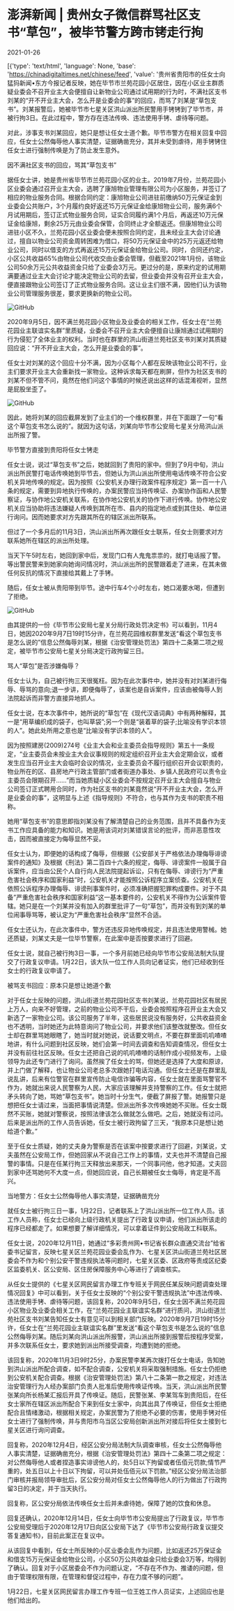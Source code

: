 # 澎湃新闻 | 贵州女子微信群骂社区支书“草包”，被毕节警方跨市铐走行拘

2021-01-26

[{'type': 'text/html', 'language': None, 'base': 'https://chinadigitaltimes.net/chinese/feed', 'value': '贵州省贵阳市的任女士向猛犸新闻•东方今报记者反映，她在毕节市兰苑花园小区居住，因在小区业主群质疑业委会不召开业主大会便擅自让新物业公司通过试用期的行为时，不满社区支书刘某的“开不开业主大会，怎么开是业委会的事”的回应，而骂了刘某是“草包支书”。刘某报警后，她被毕节市七星关区洪山派出所民警用手铐铐到了毕节市，并被行拘3日。在此过程中，警方存在违法传唤、违法使用手铐、虐待等问题。

对此，涉事支书刘某回应，她只是想让任女士道个歉。毕节市警方在相关回复中回应，任女士公然侮辱他人事实清楚，证据确凿充分，其并未受到虐待，用手铐铐住任女士进行强制传唤是为了防止发生意外。 

因不满社区支书的回应，骂其“草包支书”

据任女士讲，她是贵州省毕节市兰苑花园小区的业主。2019年7月份，兰苑花园小区业委会通过召开业主大会，选聘了康旭物业管理有限公司为小区服务，并签订了相应的物业服务合同。根据合同约定：康旭物业公司进驻前缴纳50万元保证金到业委会公共账户，3个月履约良好返还15万元保证金给康旭物业公司，服务满6个月试用期后，签订正式物业服务合同，证实合同履约满1个月后，再返还10万元保证金给康旭，剩余25万元由业委会保管，合同终止才全额返还。但康旭物业公司进驻小区不久，兰苑花园小区业委会便未按照合同约定，且未经业主大会讨论通过，擅自以物业公司资金周转困难为借口，将50万元保证金中的25万元返还给物业公司，同时以借支的方式再返还15万元保证金给物业公司。同时，合同还约定，小区公共收益65%由物业公司代收交由业委会管理，但截至2021年1月份，该物业公司50余万元公共收益资金只给了业委会3万元。更过分的是，原来约定的试用期满要通过业主大会讨论才能决定物业公司的去留，但业委会并没有召开业主大会，便直接跟物业公司签订了正式物业服务合同。这让业主们很不满，因他们认为该物业公司管理服务很差，要求更换新的物业公司。

![GitHub](https://chinadigitaltimes.net/chinese/files/2021/01/post-662036-6010a65c18d7b.)

2020年9月5日，因不满兰苑花园小区物业及业委会的相关工作，任女士在“兰苑花园业主联谊实名群”里质疑，业委会不召开业主大会便擅自让康旭通过试用期的行为侵犯了全体业主的权利。当时也在群里的洪山街道兰苑社区支书刘某对其质疑回应说：“开不开业主大会，怎么开是业委会的事”。 

任女士对刘某的这个回应十分不满，因为小区每个人都在反映该物业公司不行，业主们要求开业主大会重新找一家物业。这种诉求每天都在刷屏，但作为社区支书的刘某不但不管不问，竟然在他们问这个事情的时候还说出这样的话混淆视听，显然是屁股坐歪了。 

![GitHub](https://chinadigitaltimes.net/chinese/files/2021/01/post-662036-6010a65cb9340.)

因此，她将刘某的回应截屏发到了业主们的一个维权群里，并在下面跟了一句“看这个草包支书怎么说的”。就因为这句话，刘某向毕节市公安局七星关分局洪山派出所报了警。

毕节警方直接到贵阳将任女士铐走

任女士说，说过“草包支书”之后，她就回到了贵阳的家中。但到了9月中旬，洪山派出所民警打电话传唤她到毕节去，但她认为洪山派出所使用电话传唤不符合公安机关异地传唤的规定。因为按照《公安机关办理行政案件程序规定》第一百一十八条的规定，需要到异地执行传唤的，办案民警应当持传唤证、办案协作函和人民警察证，与协作地公安机关联系，在协作地公安机关的协作下进行传唤。协作地公安机关应当协助将违法嫌疑人传唤到其所在市、县内的指定地点或到其住处、单位进行询问。因而她要求对方先跟其所在的辖区派出所联系。 

但过了一个多月后的11月3日，洪山派出所再次跟任女士联系，任女士则要求对方联系她所在辖区的派出所处理。 

当天下午5时左右，她回到家中后，发现门口有人鬼鬼祟祟的，就打电话报了警。等出警民警来到她家向她询问情况时，洪山派出所的民警跟着走了进来，在其未做任何反抗的情况下直接给其戴上了手铐。 

随后，任女士被从贵阳带到毕节。途中行车4个小时左右，她口渴要水喝，但遭到了拒绝。 

![GitHub](https://chinadigitaltimes.net/chinese/files/2021/01/post-662036-6010a65e686a5.)

由其提供的一份《毕节市公安局七星关分局行政处罚决定书》可以看到，11月4日，她因2020年9月7日19时15分许，在兰苑花园维权群里发送“看这个草包支书是怎么说的”信息公然侮辱刘某，根据《治安管理处罚法》第四十二条第二项之规定，被毕节市公安局七星关分局决定行政拘留三日。

骂人“草包”是否涉嫌侮辱？

任女士认为，自己被行拘三天很冤枉。因为在此次事件中，她并没有对刘某进行侮辱、辱骂的意向;退一步讲，即便侮辱了，该案也是自诉案件，应该由被侮辱人到法院起诉而非警方直接异地抓人。

任女士说，在本次事件中，她所说的“草包”在《现代汉语词典》中有两种解释，其一是“用草编织成的袋子，也叫草袋”;另一个则是“装着草的袋子;比喻没有学识本领的人”。她此处所用之意也是“比喻没有学识本领的人”。

因为按照建房(2009)274号《业主大会和业主委员会指导规则》第五十一条规定，“业主委员会未按业主大会议事规则的规定组织召开业主大会定期会议，或者发生应当召开业主大会临时会议的情况，业主委员会不履行组织召开会议职责的，物业所在的区、县房地产行政主管部门或者街道办事处、乡镇人民政府可以责令业主委员会限期召开……”而当她质疑小区业委会不按规定召开业主大会擅自与物业公司签订正式聘用合同时，作为社区支书的刘某竟然说“开不开业主大会，怎么开是业委会的事”，这明显与上述《指导规则》不符合，也与其作为支书的职责不相称。

她用“草包支书”的意思即指刘某没有了解清楚自己的业务范围，且并不具备作为支书工作应具备的能力和知识。她是用该词对刘某错误言论的批评，而非恶意性攻击，因而被直接定为侮辱显然不妥。

任女士认为，即便她的话构成了侮辱，但根据《公安部关于严格依法办理侮辱诽谤案件的通知》及根据《刑法》第二百四十六条的规定，侮辱、诽谤案件一般属于自诉案件，应当由公民个人自行向人民法院提起诉讼，只有在侮辱、诽谤行为“严重危害社会秩序和国家利益”时，公安机关才能按照公诉程序立案侦查。公安机关在依照公诉程序办理侮辱、诽谤刑事案件时，必须准确把握犯罪构成要件。对于不具备”严重危害社会秩序和国家利益”这一基本要件的，公安机关不得作为公诉案件管辖。她只是在一个刘某并没有加入的群里批评了一句“草包”，而并没有到刘某的单位闹事辱骂等，被认定为“严重危害社会秩序”显然不合适。

任女士还认为，在此次事件中，警方还违反异地传唤规定，并且违法使用警械。她还质疑，刘某丈夫是一位毕节警察，在此案中是否按要求进行了回避。

任女士说，就自己被行拘3日一事，一个多月前她已经向毕节市公安局法制大队提交了行政复议申请。1月22日，该大队一位工作人员向记者证实，他们已经收到任女士的行政复议申请了。

被骂支书回应：原本只是想让她道个歉

对于任女士反映的问题，洪山街道兰苑花园社区支书刘某说，兰苑花园社区有居民上万人，向来不好管理，之前的物业公司不干后，业委会按照程序召开业主大会又新选了一家物业公司。该公司服务了半年，这些居民说没有服务好，公共收益资金也不透明，当时她还为此特意询问了物业公司，并要求他们该整改就整改。但任女士却在群里骂她眼瞎了，她当时就对她说，说话要文明点，不要在群里面叽叽喳喳地讲，有什么问题到社区反映，她们会第一时间去调查和告知调查情况，但任女士并没有前往社区反映。任女士还把自己说的叽叽喳喳的话制作成小视频发布，上级领导为此还专门进行了询问。虽然挨了任女士的骂，但她还是选择了大度和原谅，并上门做了解释，也让物业公司老总多次跟她打电话沟通。但任女士还是在群里乱说乱讲，后来有位警官在群里宣传防止电信诈骗等内容，任女士就在里面骂警官不作为，她就出来说人民警察为人民，大家应该理解并支持警察的工作。任女士就把矛头转向了她，骂她“草包支书”。她当时十分生气，便截了屏报了警。她报警只是想把任女士请过来，当面把事情说清楚。但派出所多次传唤她她不买账。任女士既然不买账，她就对警察说，按照法律该怎么做就怎么做吧。之后，她就没有过问。后来是派出所的工作人员告诉她，任女士被行政拘留了三天，“我原本只是想让她给道个歉。” 

至于任女士质疑，她的丈夫身为警察是否在该案中按要求进行了回避，刘某说，丈夫虽然在公安局工作，但她回家从不说自己工作上的事情，丈夫也并不清楚自己报警的事情。只是在任某行拘三天释放出来那天，一个同事问他，他才知道。丈夫回到家中还骂她何不大度一点，但她回应说，自己长期被任女士侮辱，肯定是不高兴。 

当地警方：任女士公然侮辱他人事实清楚，证据确凿充分

就任女士被行拘三日一事，1月22日，记者联系上了洪山派出所一位工作人员。该工作人员称，任女士已经向上级行政机关提出了行政复议申请，他们派出所该走的程序已经都走了。如果想要了解详细情况，可以拿着证件到公安局政工科联系。 

任女士说，2020年12月11日，她通过“多彩贵州网•书记省长群众直通交流台”给省委书记留言，反映七星关区兰苑花园业委会乱作为、七星关区洪山街道兰苑社区居委会不作为和个别公安干警违规执法等问题时，七星关区委、区政府等责成区纪委区监委机关、区公安局、区住房保障服务中心等进行了调查核实。 

从任女士提供的《七星关区网民留言办理工作专班关于网民任某反映问题调查处理情况回复》中可以看到，关于任女士反映的“个别公安干警违规执法”中违法传唤、违法使用手铐、虐待等问题，该回复称，2020年9月5日，任女士因不满兰苑花园小区物业及业委会相关工作，在“兰苑花园业主联谊实名群”进行质问，洪山街道兰苑社区支书刘某告知任女士有意见可以到相关部门反映。2020年9月7日19时15分许，任女士在“兰苑花园业主联谊实名群”里发送“看这个草包支书是怎么说的”信息公然侮辱刘某。随后刘某向洪山派出所报警，洪山派出所接到报警后按程序受案，并多次联系任女士，要求她到派出所接受调查，均遭到她的拒绝。 

该回复称，2020年11月3日9时25分，办案民警李某再次拨打任女士电话，告知她到洪山派出所配合调查，如不配合调查，公安机关将采取强制措施。任女士仍拒绝到公安机关配合调查。根据《治安管理处罚法》第八十二条第一款之规定，对违法治安管理行为人经办案部门负责人批准后使用传唤证传唤。当天，洪山派出所民警张某向所长杨某汇报后开具了传唤证。随后，民警张某、李某驾车到贵阳后，在任女士家所在辖区派出所配合下来到任女士家中，向其出具了传唤证，但任女士拒绝配合且情绪激动，根据相关规定，办案民警为了拒绝不必要的伤害，使用手铐对任女士进行了强制传唤，并与贵阳市乌当区公安局创新派出所对接后将任女士接到七星关区进行询问调查。 

回复称，2020年12月4日，经区公安分局法制大队调查审核，任女士公然侮辱他人事实清楚，证据确凿充分，根据《治安管理处罚法》第四十二条第二项之规定：对公然侮辱他人或者捏造事实诽谤他人的，处5日以下拘留或者伍佰元罚款;情节严重的，处五日以上十日以下拘留，可以并处伍佰元以下罚款。”经区公安分局法治部门审核并报局领导审批后，区公安分局对任女士公然侮辱他人的行为做出了行政拘留3日的决定，并于当天执行。 

回复称，区公安分局依法传唤任女士后并未虐待她，保障了她的饮食和休息。 

回复还确认，2020年12月14日，任女士向毕节市公安局提出了行政复议，毕节市公安局受理后于2020年12月17日向区公安局下达了《毕节市公安局行政复议提交答复通知书》，目前此案正在复议中。 

从该回复中看到，任女士所反映的小区业委会乱作为问题，比如返还25万保证金和借支15万元保证金给物业公司，小区50万公共收益金只给业委会3万等，均得到了确认。回复对于小区居委会不作为问题认定，“不存在不作为、推诿的问题，但由于管理权限有限，在管理和督促过程中，存在力度不够的问题”。 

1月22日，七星关区网民留言办理工作专班一位王姓工作人员证实，上述回应也是他们给出的。 

